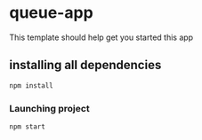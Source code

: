 # queue-app

This template should help get you started this app

## installing all dependencies

```sh
npm install
```

### Launching project

```sh
npm start
```
